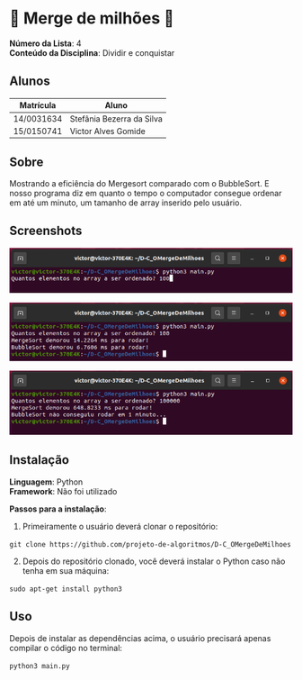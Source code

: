 # :corn: Merge de milhões :corn:
**Número da Lista**: 4  
**Conteúdo da Disciplina**: Dividir e conquistar 

## Alunos
|  Matrícula  |            Aluno           |
|    --       |             --             |
| 14/0031634  |  Stefânia Bezerra da Silva |
| 15/0150741  |  Victor Alves Gomide       |

## Sobre 
Mostrando a eficiência do Mergesort comparado com o BubbleSort. 
E nosso programa diz em quanto o tempo o computador consegue ordenar em até um minuto, um tamanho de array inserido pelo usuário.


## Screenshots
![](ibagens/print1.png)  
  
![](ibagens/print2.png)  
  
![](ibagens/print3.png)


## Instalação 
**Linguagem**: Python<br>
**Framework**: Não foi utilizado<br>

**Passos para a instalação**:

1) Primeiramente o usuário deverá clonar o repositório:

`git clone https://github.com/projeto-de-algoritmos/D-C_OMergeDeMilhoes`

2) Depois do repositório clonado, você deverá instalar o Python caso não tenha em sua máquina:

`sudo apt-get install python3`


## Uso 

Depois de instalar as dependências acima, o usuário precisará apenas compilar o código no terminal:

`python3 main.py`

